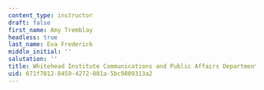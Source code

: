 ```yaml
---
content_type: instructor
draft: false
first_name: Amy Tremblay
headless: true
last_name: Eva Frederick
middle_initial: ''
salutation: ''
title: Whitehead Institute Communications and Public Affairs Department
uid: 671f7012-8459-4272-801a-5bc9809313a2
---
```


